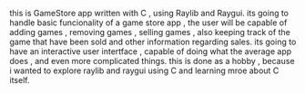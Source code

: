 this is GameStore app written with C , using Raylib and Raygui.
its going to handle basic funcionality of a game store app , the user will be capable of adding games , removing games , selling games , also keeping track of the game that have been sold and other information regarding sales.
its going to have an interactive user intertface , capable of doing what the average app does , and even more complicated things.
this is done as a hobby , because i wanted to explore raylib and raygui using C and learning mroe about C itself.
